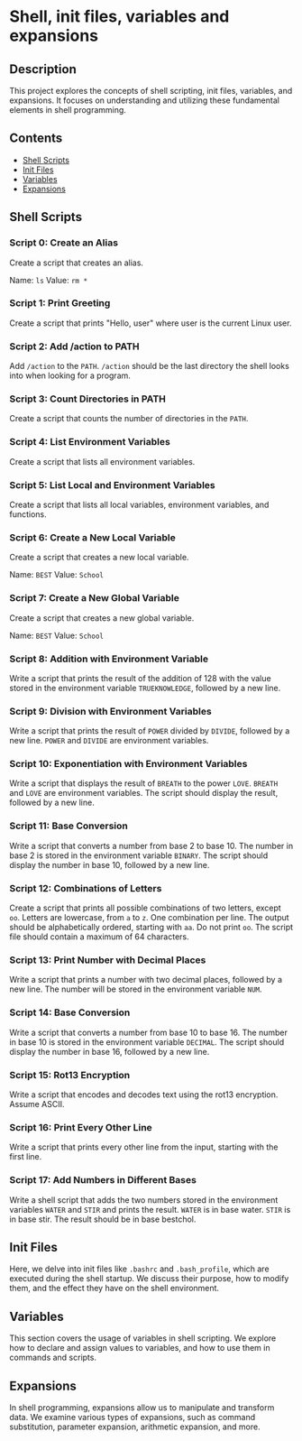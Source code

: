 # Shell, init files, variables and expansions

## Description

This project explores the concepts of shell scripting, init files, variables, and expansions. It focuses on understanding and utilizing these fundamental elements in shell programming.

## Contents

- [Shell Scripts](#shell-scripts)
- [Init Files](#init-files)
- [Variables](#variables)
- [Expansions](#expansions)

## Shell Scripts

### Script 0: Create an Alias

Create a script that creates an alias.

Name: `ls`
Value: `rm *`

### Script 1: Print Greeting

Create a script that prints "Hello, user" where user is the current Linux user.

### Script 2: Add /action to PATH

Add `/action` to the `PATH`. `/action` should be the last directory the shell looks into when looking for a program.

### Script 3: Count Directories in PATH

Create a script that counts the number of directories in the `PATH`.

### Script 4: List Environment Variables

Create a script that lists all environment variables.

### Script 5: List Local and Environment Variables

Create a script that lists all local variables, environment variables, and functions.

### Script 6: Create a New Local Variable

Create a script that creates a new local variable.

Name: `BEST`
Value: `School`

### Script 7: Create a New Global Variable

Create a script that creates a new global variable.

Name: `BEST`
Value: `School`

### Script 8: Addition with Environment Variable

Write a script that prints the result of the addition of 128 with the value stored in the environment variable `TRUEKNOWLEDGE`, followed by a new line.

### Script 9: Division with Environment Variables

Write a script that prints the result of `POWER` divided by `DIVIDE`, followed by a new line. `POWER` and `DIVIDE` are environment variables.

### Script 10: Exponentiation with Environment Variables

Write a script that displays the result of `BREATH` to the power `LOVE`. `BREATH` and `LOVE` are environment variables. The script should display the result, followed by a new line.

### Script 11: Base Conversion

Write a script that converts a number from base 2 to base 10. The number in base 2 is stored in the environment variable `BINARY`. The script should display the number in base 10, followed by a new line.

### Script 12: Combinations of Letters

Create a script that prints all possible combinations of two letters, except `oo`. Letters are lowercase, from `a` to `z`. One combination per line. The output should be alphabetically ordered, starting with `aa`. Do not print `oo`. The script file should contain a maximum of 64 characters.

### Script 13: Print Number with Decimal Places

Write a script that prints a number with two decimal places, followed by a new line. The number will be stored in the environment variable `NUM`.

### Script 14: Base Conversion

Write a script that converts a number from base 10 to base 16. The number in base 10 is stored in the environment variable `DECIMAL`. The script should display the number in base 16, followed by a new line.

### Script 15: Rot13 Encryption

Write a script that encodes and decodes text using the rot13 encryption. Assume ASCII.

### Script 16: Print Every Other Line

Write a script that prints every other line from the input, starting with the first line.

### Script 17: Add Numbers in Different Bases

Write a shell script that adds the two numbers stored in the environment variables `WATER` and `STIR` and prints the result. `WATER` is in base water. `STIR` is in base stir. The result should be in base bestchol.

## Init Files

Here, we delve into init files like `.bashrc` and `.bash_profile`, which are executed during the shell startup. We discuss their purpose, how to modify them, and the effect they have on the shell environment.

## Variables

This section covers the usage of variables in shell scripting. We explore how to declare and assign values to variables, and how to use them in commands and scripts.

## Expansions

In shell programming, expansions allow us to manipulate and transform data. We examine various types of expansions, such as command substitution, parameter expansion, arithmetic expansion, and more.


